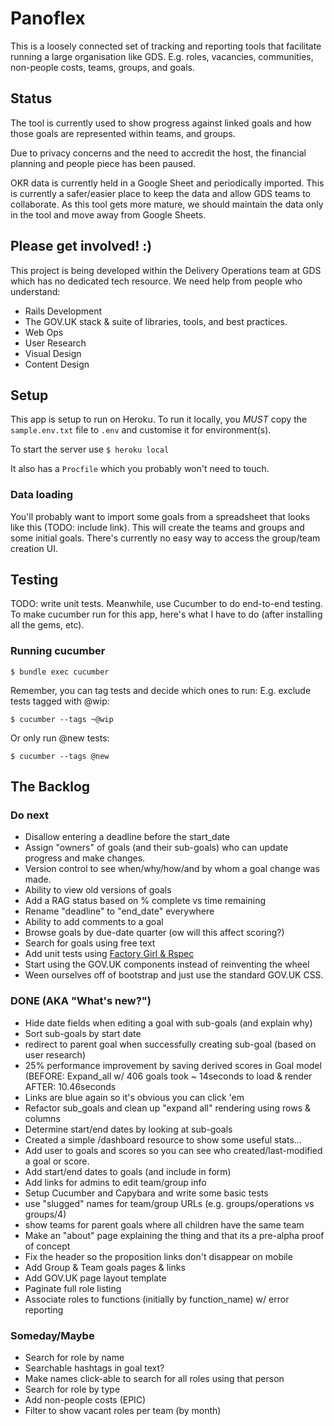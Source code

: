 # Panoflex

This is a loosely connected set of tracking and reporting tools that facilitate running a large organisation like GDS. E.g. roles, vacancies, communities, non-people costs, teams, groups, and goals.

## Status

The tool is currently used to show progress against linked goals and how those goals are represented within teams, and groups.

Due to privacy concerns and the need to accredit the host, the financial planning and people piece has been paused.

OKR data is currently held in a Google Sheet  and periodically imported. This is currently a safer/easier place to keep the data and allow GDS teams to collaborate. As this tool gets more mature, we should maintain the data only in the tool and move away from Google Sheets.

## Please get involved! :)

This project is being developed within the Delivery Operations team at GDS which has no dedicated tech resource. We need help from people who understand:
- Rails Development
- The GOV.UK stack & suite of libraries, tools, and best practices.
- Web Ops
- User Research
- Visual Design
- Content Design


## Setup

This app is setup to run on Heroku. To run it locally, you *MUST* copy the `sample.env.txt` file to `.env` and customise it for environment(s).

To start the server use
`$ heroku local`

It also has a `Procfile` which you probably won't need to touch.

### Data loading

You'll probably want to import some goals from a spreadsheet that looks like this (TODO: include link). This will create the teams and groups and some initial goals. There's currently no easy way to access the group/team creation UI.

## Testing

TODO: write unit tests. Meanwhile, use Cucumber to do end-to-end testing. To make cucumber run for this app, here's what I have to do (after installing all the gems, etc).

### Running cucumber
`$ bundle exec cucumber`

Remember, you can tag tests and decide which ones to run:
E.g. exclude tests tagged with @wip:

`$ cucumber --tags ~@wip`

Or only run @new tests:

`$ cucumber --tags @new`


## The Backlog

### Do next
- Disallow entering a deadline before the start_date
- Assign "owners" of goals (and their sub-goals) who can update progress and make changes.
- Version control to see when/why/how/and by whom a goal change was made.
- Ability to view old versions of goals
- Add a RAG status based on % complete vs time remaining
- Rename "deadline" to "end_date" everywhere
- Ability to add comments to a goal
- Browse goals by due-date quarter (ow will this affect scoring?)
- Search for goals using free text
- Add unit tests using [Factory Girl & Rspec](https://semaphoreci.com/community/tutorials/setting-up-the-bdd-stack-on-a-new-rails-4-application)
- Start using the GOV.UK components instead of reinventing the wheel
- Ween ourselves off of bootstrap and just use the standard GOV.UK CSS.

### DONE (AKA "What's new?")
- Hide date fields when editing a goal with sub-goals (and explain why)
- Sort sub-goals by start date
- redirect to parent goal when successfully creating sub-goal (based on user research)
- 25% performance improvement by saving derived scores in Goal model (BEFORE: Expand_all w/ 406 goals took ~ 14seconds to load & render AFTER: 10.46seconds
- Links are blue again so it's obvious you can click 'em
- Refactor sub_goals and clean up "expand all" rendering using rows & columns
- Determine start/end dates by looking at sub-goals
- Created a simple /dashboard resource to show some useful stats...
- Add user to goals and scores so you can see who created/last-modified a goal or score.
- Add start/end dates to goals (and include in form)
- Add links for admins to edit team/group info
- Setup Cucumber and Capybara and write some basic tests
- use "slugged" names for team/group URLs (e.g. groups/operations vs groups/4)
- show teams for parent goals where all children have the same team
- Make an "about" page explaining the thing and that its a pre-alpha proof of concept
- Fix the header so the proposition links don't disappear on mobile
- Add Group & Team goals pages & links
- Add GOV.UK page layout template
- Paginate full role listing
- Associate roles to functions (initially by function_name) w/ error reporting

### Someday/Maybe
- Search for role by name
- Searchable hashtags in goal text?
- Make names click-able to search for all roles using that person
- Search for role by type
- Add non-people costs (EPIC)
- Filter to show vacant roles per team (by month)
